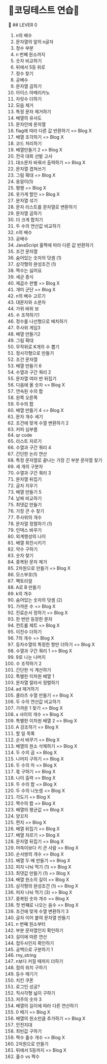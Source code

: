 # 💎코딩테스트 연습💎

📗 ## LEVER 0

1. n의 배수
2. 문자열의 앞의 n글자
3. 정수 부분
4. n 번째 원소까지
5. 숫자 비교하기 
6. 뒤에서 5등 위로
7. 정수 찾기
8. 공배수
9. 문자열 곱하기
10. 아이스 아메리카노
11. 자릿수 더하기
12. 모음 제거
13. 특정 문자 제거하기
14. 배열의 유사도
15. 문자안에 문자열
16. flag에 따라 다른 값 반환하기 => Blog X
17. 배열 조각하기 => Blog X
18. 코드 처리하기
19. 배열만들기 2 => Blog X
20. 전국 대회 선발 고사
21. 대소문자 바꿔서 출력하기 => Blog X
22. 문자열 겹쳐쓰기
23. 그림 확대 => Blog X
24. 옹알이(1)
25. 평행 => Blog X
26. 옷가게 할인 => Blog X
27. 문자열 섞기
28. 문자 리스트를 문자열로 변환하기
29. 문자열 곱하기
30. 더 크게 합치기
31. 두 수의 연산값 비교하기
32. n의 배수
33. 공배수
34. JavaScript 홀짝에 따라 다른 값 반환하기
35. 조건 문자열
36. 숨어있는 숫자의 덧셈 (1)
37. 삼각형의 완성조건 (1)
38. 짝수는 싫어요
39. 세균 증식
40. 제곱수 판별 => Blog X
41. 개미 군단 => Blog X
42. n의 배수 고르기
43. 대문자와 소문자
44. 가위 바위 보
45. 수 조작하기1
46. 정수를 나선형으로 배치하기
47. 주사위 게임3
48. 배열 만들기2
49. 그림 확대
50. 무작위로 K개의 수 뽑기
51. 정사각형으로 만들기
52. 조건 문자열
53. 배열 만들기 6
54. 수열과 구간 쿼리 2
55. 문자열 여러 번 뒤집기
56. 다음에 올 숫자 => Blog X
57. 연속된 수의 합
58. 왼쪽 오른쪽
59. 두수의 합
60. 배열 만들기 4 => Blog X
61. 문자 개수 세기
62. 조건에 맞게 수열 변환하기 2
63. 커피 심부름
64. qr code
65. 리스트 자르기
66. 수열과 구간 쿼리 4
67. 간단한 논리 연산
68. 특정 문자열로 끝나는 가장 긴 부분 문자열 찾기
69. 세 개의 구분자
70. 수열과 구간 쿼리 3
71. 문자열 뒤집기
72. 글자 지우기
73. 배열 만들기 5
74. 날짜 비교하기
75. 최댓값 만들기
76. 가장 큰 수 찾기
77. 주사위의 개수
78. 문자열 정렬하기 (1)
79. 인덱스 바꾸기
80. 외계행성의 나이
81. 배열 회전시키기
82. 약수 구하기
83. 숫자 찾기
84. 중복된 문자 제거
85. 2차원으로 만들기 => Blog X
86. 모스부호(1)
87. 팩토리얼
88. A로 B 만들기
89. k의 개수
90. 숨어있는 숫자의 덧셈 (2)
91. 가까운 수 => Blog X
92. 진료순서 정하기 => Blog X
93. 한 번만 등장한 문자
94. 컨트롤 제트 => Blog X
95. 이진수 더하기
96. 7의 개수 => Blog X
97. 등차수열의 특정한 항만 더하기 => Blog X
98. 수열과 구간 쿼리 1 => Blog X
99. 9로 나눈 나머지
100. 수 조작하기 2
101. 간단한 식 계산하기
102. 특별한 이차원 배열 1
103. 문자열 잘라서 정렬하기
104. ad 제거하기
105. 콜라츠 수열 만들기 => Blog X
106. 두 수의 연산값 비교하기
107. 가까운 1 찾기 => Blog X
108. x 사이의 개수 => Blog X
109. 특별한 이차원 배열 2 => Blog X
110. A 강조하기 => Blog X
111. 할 일 목록
112. 순서 바꾸기 => Blog X
113. 배열의 원소 삭제하기 => Blog X
114. 두 수의 곱 => Blog X
115. 나머지 구하기 => Blog X
116. 두 수의 차 => Blog X
117. 몫 구하기 => Blog X
118. 나이 출력 => Blog X
119. 두 수의 합 => Blog X
120. 두 수의 나눗셈 => Blog X
121. 각도기 => Blog X
122. 짝수의 합 => Blog X
123. 배열의 평균값 => Blog X
124. 양꼬치
125. 편지 => Blog X
126. 배열 뒤집기 => Blog X
127. 배열 자르기 => Blog X
128. 문자열 뒤집기 => Blog X
129. 머쓱이보다 키 큰 사람 => Blog X
130. 순서쌍의 개수 => Blog X
131. 배열 두 배 만들기 => Blog X
132. 피자 나눠 먹기 (1) => Blog X
133. 최댓값 만들기 (1) => Blog X
134. 배열 원소의 길이 => Blog X
135. 삼각형의 완성조건 (1) => Blog X
136. 피자 나눠 먹기 (3) => Blog X
137. 중복된 숫자 개수 => Blog X
138. 첫 번째로 나오는 음수 => Blog X
139. 조건에 맞게 수열 변환하기 3
140. 글자 이어 붙여 문자열 만들기
141. n 번째 원소부터
142. 부분 문자열인지 확인하기
143. 길이에 따른 연산
144. 접두사인지 확인하기
145. 공백으로 구분하기 1
146. rny_string
147. n보다 커질 때까지 더하기
148. 점의 위치 구하기
149. 등수 매기기
150. 치킨 쿠폰
151. 로그인 성공?
152. 직사각형 넓이 구하기
153. 저주의 숫자 3
154. 배열의 길이에 따라 다른 연산하기
155. 0 떼기 => Blog X
156. 배열의 원소만큼 추가하기 => Blog X
157. 안전지대
158. 최빈값 구하기
159. 짝수 홀수 개수 => Blog X
160. 2차원으로 만들기
161. 뒤에서 5등까지 => Blog X
162. 홀수 vs 짝수
